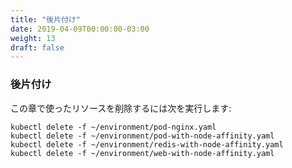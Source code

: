 ```yaml
---
title: "後片付け"
date: 2019-04-09T00:00:00-03:00
weight: 13
draft: false
---
```


<!--
### Cleaning up
To delete the resources used in this chapter: 
-->
### 後片付け
この章で使ったリソースを削除するには次を実行します:
```
kubectl delete -f ~/environment/pod-nginx.yaml 
kubectl delete -f ~/environment/pod-with-node-affinity.yaml
kubectl delete -f ~/environment/redis-with-node-affinity.yaml
kubectl delete -f ~/environment/web-with-node-affinity.yaml
```

